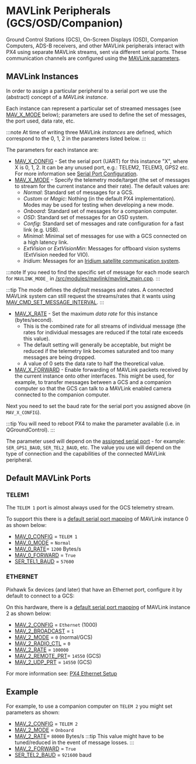 # MAVLink Peripherals (GCS/OSD/Companion)

Ground Control Stations (GCS), On-Screen Displays (OSD), Companion Computers, ADS-B receivers, and other MAVLink peripherals interact with PX4 using separate MAVLink streams, sent via different serial ports. These communication channels are configured using the [MAVLink parameters](../advanced_config/parameter_reference.md#mavlink).

## MAVLink Instances

In order to assign a particular peripheral to a serial port we use the (abstract) concept of a *MAVLink instance*.

Each instance can represent a particular set of streamed messages (see [MAV_X_MODE](#MAV_X_MODE) below); parameters are used to define the set of messages, the port used, data rate, etc.

:::note
At time of writing three MAVLink *instances* are defined, which correspond to the 0, 1, 2 in the parameters listed below.
:::

The parameters for each instance are:
- [MAV_X_CONFIG](../advanced_config/parameter_reference.md#MAV_0_CONFIG) - Set the serial port (UART) for this instance "X", where X is 0, 1, 2. It can be any unused port, e.g.: TELEM2, TELEM3, GPS2 etc. For more information see [Serial Port Configuration](../peripherals/serial_configuration.md).
- <span id="MAV_X_MODE"></span>[MAV_X_MODE](../advanced_config/parameter_reference.md#MAV_0_MODE) - Specify the telemetry mode/target (the set of messages to stream for the current instance and their rate). The default values are:
  - *Normal*: Standard set of messages for a GCS.
  - *Custom* or *Magic*: Nothing (in the default PX4 implementation). Modes may be used for testing when developing a new mode.
  - *Onboard*: Standard set of messages for a companion computer.
  - *OSD*: Standard set of messages for an OSD system.
  - *Config*: Standard set of messages and rate configuration for a fast link (e.g. USB).
  - *Minimal*: Minimal set of messages for use with a GCS connected on a high latency link.
  - *ExtVision* or *ExtVisionMin*: Messages for offboard vision systems (ExtVision needed for VIO).
  - *Iridium*: Messages for an [Iridium satellite communication system](../advanced_features/satcom_roadblock.md).

:::note
If you need to find the specific set of message for each mode search for `MAVLINK_MODE_` in [/src/modules/mavlink/mavlink_main.cpp](https://github.com/PX4/PX4-Autopilot/blob/main/src/modules/mavlink/mavlink_main.cpp).
:::

:::tip
The mode defines the *default* messages and rates. A connected MAVLink system can still request the streams/rates that it wants using [MAV_CMD_SET_MESSAGE_INTERVAL](https://mavlink.io/en/messages/common.html#MAV_CMD_SET_MESSAGE_INTERVAL).
:::
- [MAV_X_RATE](../advanced_config/parameter_reference.md#MAV_0_MODE) - Set the maximum *data rate* for this instance (bytes/second).
  - This is the combined rate for all streams of individual message (the rates for individual messages are reduced if the total rate exceeds this value).
  - The default setting will generally be acceptable, but might be reduced if the telemetry link becomes saturated and too many messages are being dropped.
  - A value of 0 sets the data rate to half the theoretical value.
- [MAV_X_FORWARD](../advanced_config/parameter_reference.md#MAV_0_FORWARD) - Enable forwarding of MAVLink packets received by the current instance onto other interfaces. This might be used, for example, to transfer messages between a GCS and a companion computer so that the GCS can talk to a MAVLink enabled camera connected to the companion computer.


Next you need to set the baud rate for the serial port you assigned above (in `MAV_X_CONFIG`).

:::tip
You will need to reboot PX4 to make the parameter available (i.e. in QGroundControl).
:::

The parameter used will depend on the [assigned serial port](../advanced_config/parameter_reference.md#serial) - for example: `SER_GPS1_BAUD`, `SER_TEL2_BAUD`, etc. The value you use will depend on the type of connection and the capabilities of the connected MAVLink peripheral.


<span id="default_ports"></span>
## Default MAVLink Ports

### TELEM1

The `TELEM 1` port is almost always used for the GCS telemetry stream.

To support this there is a [default serial port mapping](../peripherals/serial_configuration.md#default_port_mapping) of MAVLink instance 0 as shown below:
- [MAV_0_CONFIG](../advanced_config/parameter_reference.md#MAV_0_CONFIG) = `TELEM 1`
- [MAV_0_MODE](../advanced_config/parameter_reference.md#MAV_0_MODE) = `Normal`
- [MAV_0_RATE](../advanced_config/parameter_reference.md#MAV_0_RATE)= `1200` Bytes/s
- [MAV_0_FORWARD](../advanced_config/parameter_reference.md#MAV_0_FORWARD) = `True`
- [SER_TEL1_BAUD](../advanced_config/parameter_reference.md#SER_TEL1_BAUD) = `57600`

### ETHERNET

Pixhawk 5x devices (and later) that have an Ethernet port, configure it by default to connect to a GCS:

On this hardware, there is a [default serial port mapping](../peripherals/serial_configuration.md#default_port_mapping) of MAVLink instance 2 as shown below:
- [MAV_2_CONFIG](../advanced_config/parameter_reference.md#MAV_2_CONFIG) = `Ethernet`  (1000)
- [MAV_2_BROADCAST](../advanced_config/parameter_reference.md#MAV_2_BROADCAST) = `1`
- [MAV_2_MODE](../advanced_config/parameter_reference.md#MAV_2_MODE) = `0` (normal/GCS)
- [MAV_2_RADIO_CTL](../advanced_config/parameter_reference.md#MAV_2_RADIO_CTL) = `0`
- [MAV_2_RATE](../advanced_config/parameter_reference.md#MAV_2_RATE) = `100000`
- [MAV_2_REMOTE_PRT](../advanced_config/parameter_reference.md#MAV_2_REMOTE_PRT)= `14550` (GCS)
- [MAV_2_UDP_PRT](../advanced_config/parameter_reference.md#MAV_2_UDP_PRT) = `14550` (GCS)

For more information see: [PX4 Ethernet Setup](../advanced_config/ethernet_setup.md)

## Example

For example, to use a companion computer on `TELEM 2` you might set parameters as shown:
- [MAV_2_CONFIG](../advanced_config/parameter_reference.md#MAV_2_CONFIG) = `TELEM 2`
- [MAV_2_MODE](../advanced_config/parameter_reference.md#MAV_2_MODE) = `Onboard`
- [MAV_2_RATE](../advanced_config/parameter_reference.md#MAV_2_RATE)= `80000` Bytes/s :::tip
This value might have to be tuned/reduced in the event of message losses.
:::
- [MAV_2_FORWARD](../advanced_config/parameter_reference.md#MAV_2_FORWARD) = `True`
- [SER_TEL2_BAUD](../advanced_config/parameter_reference.md#SER_TEL2_BAUD) = `921600` baud
